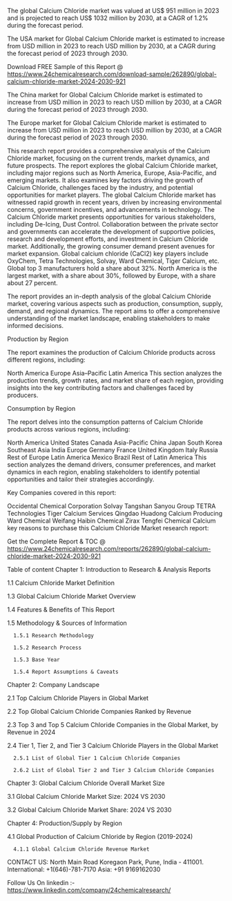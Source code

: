 The global Calcium Chloride market was valued at US$ 951 million in 2023 and is projected to reach US$ 1032 million by 2030, at a CAGR of 1.2% during the forecast period.

The USA market for Global Calcium Chloride market is estimated to increase from USD million in 2023 to reach USD million by 2030, at a CAGR during the forecast period of 2023 through 2030.

Download FREE Sample of this Report @ https://www.24chemicalresearch.com/download-sample/262890/global-calcium-chloride-market-2024-2030-921

The China market for Global Calcium Chloride market is estimated to increase from USD million in 2023 to reach USD million by 2030, at a CAGR during the forecast period of 2023 through 2030.

The Europe market for Global Calcium Chloride market is estimated to increase from USD million in 2023 to reach USD million by 2030, at a CAGR during the forecast period of 2023 through 2030.

This research report provides a comprehensive analysis of the Calcium Chloride market, focusing on the current trends, market dynamics, and future prospects. The report explores the global Calcium Chloride market, including major regions such as North America, Europe, Asia-Pacific, and emerging markets. It also examines key factors driving the growth of Calcium Chloride, challenges faced by the industry, and potential opportunities for market players. The global Calcium Chloride market has witnessed rapid growth in recent years, driven by increasing environmental concerns, government incentives, and advancements in technology. The Calcium Chloride market presents opportunities for various stakeholders, including De-Icing, Dust Control. Collaboration between the private sector and governments can accelerate the development of supportive policies, research and development efforts, and investment in Calcium Chloride market. Additionally, the growing consumer demand present avenues for market expansion.  Global calcium chloride (CaCl2) key players include OxyChem, Tetra Technologies, Solvay, Ward Chemical, Tiger Calcium, etc. Global top 3 manufacturers hold a share about 32%. North America is the largest market, with a share about 30%, followed by Europe, with a share about 27 percent.

The report provides an in-depth analysis of the global Calcium Chloride market, covering various aspects such as production, consumption, supply, demand, and regional dynamics. The report aims to offer a comprehensive understanding of the market landscape, enabling stakeholders to make informed decisions.

Production by Region

The report examines the production of Calcium Chloride products across different regions, including:

North America
Europe
Asia–Pacific
Latin America
This section analyzes the production trends, growth rates, and market share of each region, providing insights into the key contributing factors and challenges faced by producers.

Consumption by Region

The report delves into the consumption patterns of Calcium Chloride products across various regions, including:

North America
United States
Canada
Asia-Pacific
China
Japan
South Korea
Southeast Asia
India
Europe
Germany
France
United Kingdom
Italy
Russia
Rest of Europe
Latin America
Mexico
Brazil
Rest of Latin America
This section analyzes the demand drivers, consumer preferences, and market dynamics in each region, enabling stakeholders to identify potential opportunities and tailor their strategies accordingly.

Key Companies covered in this report:

Occidental Chemical Corporation
Solvay
Tangshan Sanyou Group
TETRA Technologies
Tiger Calcium Services
Qingdao Huadong Calcium Producing
Ward Chemical
Weifang Haibin Chemical
Zirax
Tengfei Chemical Calcium
key reasons to purchase this Calcium Chloride Market research report:

Get the Complete Report & TOC @ https://www.24chemicalresearch.com/reports/262890/global-calcium-chloride-market-2024-2030-921

Table of content
Chapter 1: Introduction to Research & Analysis Reports


1.1 Calcium Chloride Market Definition

1.3 Global Calcium Chloride Market Overview

1.4 Features & Benefits of This Report

1.5 Methodology & Sources of Information

      1.5.1 Research Methodology

      1.5.2 Research Process

      1.5.3 Base Year

      1.5.4 Report Assumptions & Caveats


Chapter 2: Company Landscape


2.1 Top Calcium Chloride Players in Global Market

2.2 Top Global Calcium Chloride Companies Ranked by Revenue

2.3 Top 3 and Top 5 Calcium Chloride Companies in the Global Market, by Revenue in 2024

2.4 Tier 1, Tier 2, and Tier 3 Calcium Chloride Players in the Global Market

      2.5.1 List of Global Tier 1 Calcium Chloride Companies

      2.6.2 List of Global Tier 2 and Tier 3 Calcium Chloride Companies


Chapter 3: Global Calcium Chloride Overall Market Size


3.1 Global Calcium Chloride Market Size: 2024 VS 2030

3.2 Global Calcium Chloride Market Share: 2024 VS 2030


Chapter 4: Production/Supply by Region


4.1 Global Production of Calcium Chloride by Region (2019-2024)

      4.1.1 Global Calcium Chloride Revenue Market

CONTACT US:
North Main Road Koregaon Park, Pune, India - 411001.
International: +1(646)-781-7170
Asia: +91 9169162030

Follow Us On linkedin :- https://www.linkedin.com/company/24chemicalresearch/
